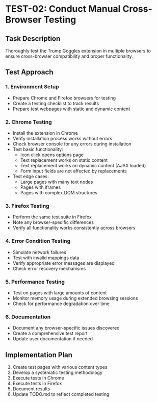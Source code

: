 # TEST-02: Conduct Manual Cross-Browser Testing

## Task Description
Thoroughly test the Trump Goggles extension in multiple browsers to ensure cross-browser compatibility and proper functionality.

## Test Approach

### 1. Environment Setup
- Prepare Chrome and Firefox browsers for testing
- Create a testing checklist to track results
- Prepare test webpages with static and dynamic content

### 2. Chrome Testing
- Install the extension in Chrome
- Verify installation process works without errors
- Check browser console for any errors during installation
- Test basic functionality:
  - Icon click opens options page
  - Text replacement works on static content
  - Text replacement works on dynamic content (AJAX loaded)
  - Form input fields are not affected by replacements
- Test edge cases:
  - Large pages with many text nodes
  - Pages with iframes
  - Pages with complex DOM structures

### 3. Firefox Testing
- Perform the same test suite in Firefox
- Note any browser-specific differences
- Verify all functionality works consistently across browsers

### 4. Error Condition Testing
- Simulate network failures
- Test with invalid mappings data
- Verify appropriate error messages are displayed
- Check error recovery mechanisms

### 5. Performance Testing
- Test on pages with large amounts of content
- Monitor memory usage during extended browsing sessions
- Check for performance degradation over time

### 6. Documentation
- Document any browser-specific issues discovered
- Create a comprehensive test report
- Update user documentation if needed

## Implementation Plan
1. Create test pages with various content types
2. Develop a systematic testing methodology
3. Execute tests in Chrome
4. Execute tests in Firefox 
5. Document results
6. Update TODO.md to reflect completed testing